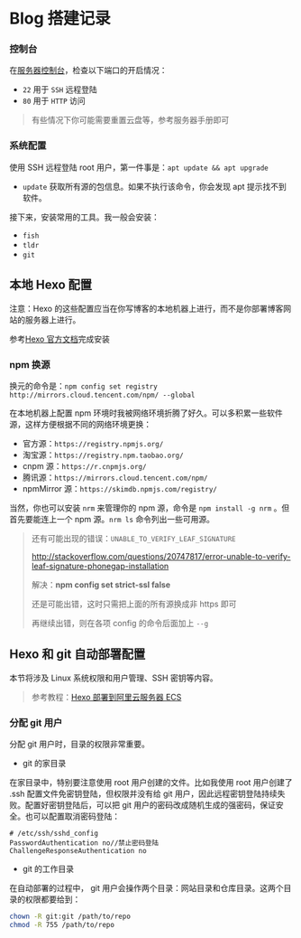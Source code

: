 # Blog 搭建记录


### 控制台

在[服务器控制台](https://home.console.aliyun.com/home/dashboard/ProductAndService)，检查以下端口的开启情况：

-   `22` 用于 `SSH` 远程登陆
-   `80` 用于 `HTTP` 访问

> 有些情况下你可能需要重置云盘等，参考服务器手册即可

### 系统配置

使用 SSH 远程登陆 root 用户，第一件事是：`apt update && apt upgrade`

-   `update` 获取所有源的包信息。如果不执行该命令，你会发现 apt 提示找不到软件。

接下来，安装常用的工具。我一般会安装：

-   `fish`
-   `tldr`
-   `git`

## 本地 Hexo 配置

注意：Hexo 的这些配置应当在你写博客的本地机器上进行，而不是你部署博客网站的服务器上进行。

参考[Hexo 官方文档](https://hexo.io/zh-cn/docs/)完成安装

### npm 换源

换元的命令是：`npm config set registry http://mirrors.cloud.tencent.com/npm/ --global`

在本地机器上配置 npm 环境时我被网络环境折腾了好久。可以多积累一些软件源，这样方便根据不同的网络环境更换：

-   官方源：`https://registry.npmjs.org/`
-   淘宝源：`https://registry.npm.taobao.org/`
-   cnpm 源：`https://r.cnpmjs.org/`
-   腾讯源：`https://mirrors.cloud.tencent.com/npm/`
-   npmMirror 源：`https://skimdb.npmjs.com/registry/`

当然，你也可以安装 `nrm` 来管理你的 npm 源，命令是 `npm install -g nrm` 。但首先要能连上一个 npm 源。`nrm ls` 命令列出一些可用源。

> 还有可能出现的错误：`UNABLE_TO_VERIFY_LEAF_SIGNATURE`
>
> http://stackoverflow.com/questions/20747817/error-unable-to-verify-leaf-signature-phonegap-installation
>
> 解决：**npm config set strict-ssl false**
>
> 还是可能出错，这时只需把上面的所有源换成非 https 即可
>
> 再继续出错，则在各项 config 的命令后面加上 `--g`

## Hexo 和 git 自动部署配置

本节将涉及 Linux 系统权限和用户管理、SSH 密钥等内容。

> 参考教程：[Hexo 部署到阿里云服务器 ECS](https://blog.csdn.net/qq_38733240/article/details/108140565)

### 分配 git 用户

分配 git 用户时，目录的权限非常重要。

-   git 的家目录

在家目录中，特别要注意使用 root 用户创建的文件。比如我使用 root 用户创建了 .ssh 配置文件免密钥登陆，但权限并没有给 git 用户，因此远程密钥登陆持续失败。配置好密钥登陆后，可以把 git 用户的密码改成随机生成的强密码，保证安全。也可以配置取消密码登陆：

```
# /etc/ssh/sshd_config
PasswordAuthentication no//禁止密码登陆
ChallengeResponseAuthentication no
```

-   git 的工作目录

在自动部署的过程中， git 用户会操作两个目录：网站目录和仓库目录。这两个目录的权限都要给到：

```bash
chown -R git:git /path/to/repo
chmod -R 755 /path/to/repo
```
